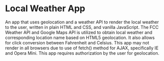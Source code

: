 # Local Weather App
An app that uses geolocation and a weather API to render the local weather to the user, written in plain HTML and CSS, and vanilla JavaScript. The FCC Weather API and Google Maps API is utilized to obtain local weather and corresponding location name based on HTML5 geolocation. It also allows for click conversion between Fahrenheit and Celsius. This app may not render in all browsers due to use of fetch() method for AJAX, specifically IE and Opera Mini. This app requires authorization by the user for geolocation.
